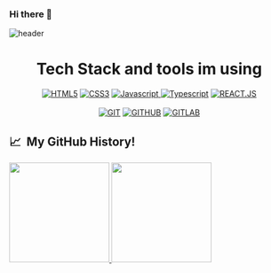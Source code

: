 ### Hi there 👋

<!--
**Jfnrosimo/jfnrosimo** is a ✨ _special_ ✨ repository because its `README.md` (this file) appears on your GitHub profile.



- 🔭 I’m currently working on ...
- 🌱 I’m currently learning ...
- 👯 I’m looking to collaborate on ...
- 🤔 I’m looking for help with ...
- 💬 Ask me about ...
- 📫 How to reach me: ...
- 😄 Pronouns: ...
- ⚡ Fun fact: ...
-->

![header](https://capsule-render.vercel.app/api?type=waving&color=auto&height=200&section=header&text=Hi%20There!&fontSize=70&animation=fadeIn&fontAlignY=27&desc=I'm%20Jefferson%20&descAlignY=51&descAlign=62)
<h1 align="center">
  Tech Stack and tools im using
</h1>
<p align='center'>
   <a href="https://"><img src="https://img.shields.io/static/v1?label=&message=HTML5&color=%23E34F26&style=for-the-badge&logo=html5&logoColor=whitesmoke" alt="HTML5"></a>
    <a href="https://"><img src="https://img.shields.io/static/v1?label=&message=CSS3&color=%231572B6&style=for-the-badge&logo=css3&logoColor=whitesmoke" alt="CSS3"></a>
    <a href="https://"><img src="https://img.shields.io/static/v1?label=&message=Javascript&color=%23F7DF1E&style=for-the-badge&logo=javascript&logoColor=grey" alt="Javascript"> </a>
    <a href="https://"><img src="https://img.shields.io/static/v1?label=&message=NODE.JS&color=%233178C6&style=for-the-badge&logo=typescript&logoColor=03256C" alt="Typescript"></a>
    <a href="https://"><img src="https://img.shields.io/static/v1?label=&message=REACT.JS&color=%2361DAFB&style=for-the-badge&logo=react&logoColor=grey" alt="REACT.JS"></a>
    <br><br>
    <a href="https://"><img src="https://img.shields.io/static/v1?label=&message=GIT&color=%23F05032&style=for-the-badge&logo=git&logoColor=whitesmoke" alt="GIT"></a>
    <a href="https://"><img src="https://img.shields.io/static/v1?label=&message=GITHUB&color=%23181717&style=for-the-badge&logo=github&logoColor=whitesmoke" alt="GITHUB"></a>
   <a href="https://"><img src="https://img.shields.io/static/v1?label=&message=GITLAB&color=%23181717&style=for-the-badge&logo=github&logoColor=whitesmoke" alt="GITLAB"></a>
</p>

<h2> 📈 &nbsp;My GitHub History!</h2>
<a href="https://github.com/jfnrosimo">
  <img height="180em" src="https://github-readme-stats.vercel.app/api?username=jfnrosimo&theme=noctis_minimus&show_icons=true" />
  <img height="180em" src="https://github-readme-stats.vercel.app/api/top-langs/?username=jfnrosimo&theme=noctis_minimus&layout=compact" />
</a>

